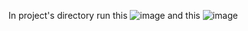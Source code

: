 In project's directory run this
![image](https://user-images.githubusercontent.com/89143187/198374595-afd30a32-8a91-4f57-b211-2d03fa089aec.png)
and this
![image](https://user-images.githubusercontent.com/89143187/198374681-121a00cf-c481-4254-a4b1-e8bd5cc1e880.png)
